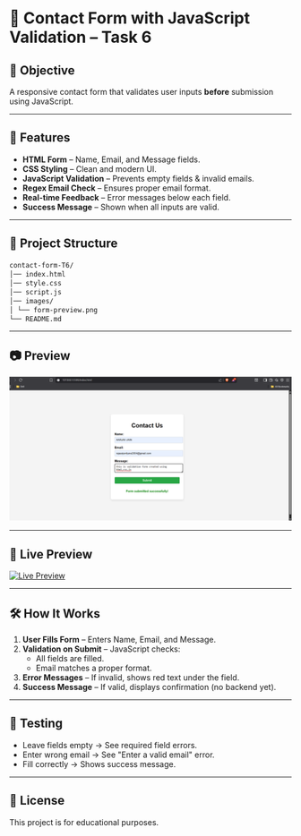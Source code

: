 # 📩 Contact Form with JavaScript Validation – Task 6

## 📌 Objective
A responsive contact form that validates user inputs **before** submission using JavaScript.

---

## 🚀 Features
- **HTML Form** – Name, Email, and Message fields.
- **CSS Styling** – Clean and modern UI.
- **JavaScript Validation** – Prevents empty fields & invalid emails.
- **Regex Email Check** – Ensures proper email format.
- **Real-time Feedback** – Error messages below each field.
- **Success Message** – Shown when all inputs are valid.

---

## 📂 Project Structure
```
contact-form-T6/
│── index.html
│── style.css
│── script.js
│── images/
│ └── form-preview.png
└── README.md
```

---

## 📷 Preview
![Contact Form Preview](images/contact-form-preview.png)

---

## 🚀 Live Preview

[![Live Preview](https://img.shields.io/badge/Live%20Preview-2ea44f?style=for-the-badge)](https://aarjav-jain151.github.io/contact-form-T6/)

---

## 🛠️ How It Works
1. **User Fills Form** – Enters Name, Email, and Message.
2. **Validation on Submit** – JavaScript checks:
   - All fields are filled.
   - Email matches a proper format.
3. **Error Messages** – If invalid, shows red text under the field.
4. **Success Message** – If valid, displays confirmation (no backend yet).

---

## 🧪 Testing
- Leave fields empty → See required field errors.
- Enter wrong email → See "Enter a valid email" error.
- Fill correctly → Shows success message.

---

## 📜 License
This project is for educational purposes.
